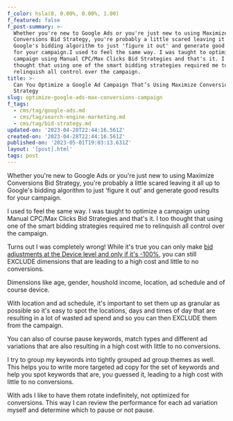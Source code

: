 ```yaml
---
f_color: hsla(0, 0.00%, 0.00%, 1.00)
f_featured: false
f_post-summary: >-
  Whether you're new to Google Ads or you're just new to using Maximize
  Conversions Bid Strategy, you're probably a little scared leaving it all up to
  Google's bidding algorithm to just 'figure it out' and generate good results
  for your campaign.I used to feel the same way. I was taught to optimize a
  campaign using Manual CPC/Max Clicks Bid Strategies and that's it. I too
  thought that using one of the smart bidding strategies required me to
  relinquish all control over the campaign.
title: >-
  Can You Optimize a Google Ad Campaign That’s Using Maximize Conversions Bid
  Strategy
slug: optimize-google-ads-max-conversions-campaign
f_tags:
  - cms/tag/google-ads.md
  - cms/tag/search-engine-marketing.md
  - cms/tag/bid-strategy.md
updated-on: '2023-04-28T22:44:16.561Z'
created-on: '2023-04-28T22:44:16.561Z'
published-on: '2023-05-01T19:03:13.631Z'
layout: '[post].html'
tags: post
---
```


Whether you're new to Google Ads or you're just new to using Maximize Conversions Bid Strategy, you're probably a little scared leaving it all up to Google's bidding algorithm to just 'figure it out' and generate good results for your campaign.

I used to feel the same way. I was taught to optimize a campaign using Manual CPC/Max Clicks Bid Strategies and that's it. I too thought that using one of the smart bidding strategies required me to relinquish all control over the campaign.

Turns out I was completely wrong! While it's true you can only make [bid adjustments at the Device level and only if it's -100%](https://support.google.com/google-ads/answer/2732132?hl=en&ref=freak.marketing), you can still EXCLUDE dimensions that are leading to a high cost and little to no conversions.

Dimensions like age, gender, houshold income, location, ad schedule and of course device.

With location and ad schedule, it's important to set them up as granular as possible so it's easy to spot the locations, days and times of day that are resulting in a lot of wasted ad spend and so you can then EXCLUDE them from the campaign.

You can also of course pause keywords, match types and different ad variations that are also resulting in a high cost with little to no conversions.

I try to group my keywords into tightly grouped ad group themes as well. This helps you to write more targeted ad copy for the set of keywords and help you spot keywords that are, you guessed it, leading to a high cost with little to no conversions.

With ads I like to have them rotate indefinitely, not optimized for conversions. This way I can review the performance for each ad variation myself and determine which to pause or not pause.

